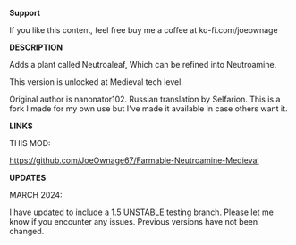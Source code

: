 **Support**

If you like this content, feel free buy me a coffee at ko-fi.com/joeownage 

**DESCRIPTION**

Adds a plant called Neutroaleaf, Which can be refined into Neutroamine. 

This version is unlocked at Medieval tech level.

Original author is nanonator102. Russian translation by Selfarion. This is a fork I made for my own use but I've made it available in case others want it.

**LINKS**

THIS MOD:

https://github.com/JoeOwnage67/Farmable-Neutroamine-Medieval

**UPDATES**

MARCH 2024:

I have updated to include a 1.5 UNSTABLE testing branch. Please let me know if you encounter any issues. Previous versions have not been changed.



